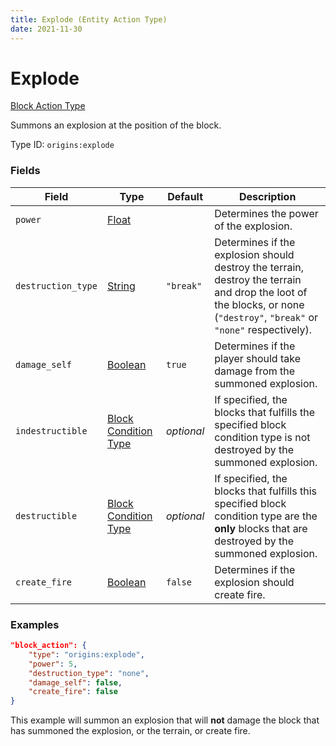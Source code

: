 ```yaml
---
title: Explode (Entity Action Type)
date: 2021-11-30
---
```


# Explode

[Block Action Type](../block_action_types.md)

Summons an explosion at the position of the block.

Type ID: `origins:explode`


### Fields

Field | Type | Default | Description
------|------|---------|-------------
`power` | [Float](../data_types/float.md) | | Determines the power of the explosion.
`destruction_type` | [String](../data_types/string.md) | `"break"` | Determines if the explosion should destroy the terrain, destroy the terrain and drop the loot of the blocks, or none (`"destroy"`, `"break"` or `"none"` respectively).
`damage_self` | [Boolean](../data_types/boolean.md) | `true` | Determines if the player should take damage from the summoned explosion.
`indestructible` | [Block Condition Type](../block_condition_types.md) | _optional_ | If specified, the blocks that fulfills the specified block condition type is not destroyed by the summoned explosion.
`destructible` | [Block Condition Type](../block_condition_types.md) | _optional_ | If specified, the blocks that fulfills this specified block condition type are the **only** blocks that are destroyed by the summoned explosion.
`create_fire` | [Boolean](../data_types/boolean.md) | `false` | Determines if the explosion should create fire.


### Examples

```json
"block_action": {
    "type": "origins:explode",
    "power": 5,
    "destruction_type": "none",
    "damage_self": false,
    "create_fire": false
}
```

This example will summon an explosion that will **not** damage the block that has summoned the explosion, or the terrain, or create fire.
